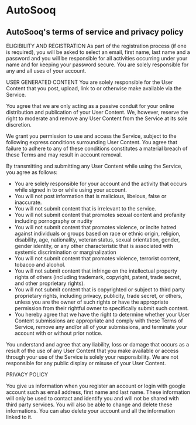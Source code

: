 # AutoSooq
<h2>AutoSooq's terms of service and privacy policy</h2>

<p>ELIGIBILITY AND REGISTRATION
As part of the registration process (if one is required), you will be asked to select an email, first name, last name and a password and you will be responsible for all activities occurring under your name and for keeping your password secure. You are solely responsible for any and all uses of your account.

USER GENERATED CONTENT
You are solely responsible for the User Content that you post, upload, link to or otherwise make available via the Service.

You agree that we are only acting as a passive conduit for your online distribution and publication of your User Content. We, however, reserve the right to moderate and remove any User Content from the Service at its sole discretion.

We grant you permission to use and access the Service, subject to the following express conditions surrounding User Content. You agree that failure to adhere to any of these conditions constitutes a material breach of these Terms and may result in account removal.

By transmitting and submitting any User Content while using the Service, you agree as follows:

- You are solely responsible for your account and the activity that occurs while signed in to or while using your account.
- You will not post information that is malicious, libelous, false or inaccurate.
- You will not submit content that is irrelevant to the service.
- You will not submit content that promotes sexual content and profanity including pornography or nudity
- You will not submit content that promotes violence, or incite hatred against individuals or groups based on race or ethnic origin, religion, disability, age, nationality, veteran status, sexual orientation, gender, gender identity, or any other characteristic that is associated with systemic discrimination or marginalization
- You will not submit content that promotes violence, terrorist content, tobacco and alcohol.
- You will not submit content that infringe on the intellectual property rights of others (including trademark, copyright, patent, trade secret, and other proprietary rights).
- You will not submit content that is copyrighted or subject to third party proprietary rights, including privacy, publicity, trade secret, or others, unless you are the owner of such rights or have the appropriate permission from their rightful owner to specifically submit such content.
- You hereby agree that we have the right to determine whether your User Content submissions are appropriate and comply with these Terms of Service, remove any and/or all of your submissions, and terminate your account with or without prior notice.

You understand and agree that any liability, loss or damage that occurs as a result of the use of any User Content that you make available or access through your use of the Service is solely your responsibility. We are not responsible for any public display or misuse of your User Content.

PRIVACY POLICY

You give us information when you register an account or login with google account such as email address, first name and last name. These information will only be used to contact and identify you and will not be shared with third party services.
You will also be able to change and delete these informations. You can also delete your account and all the information linked to it.</p>
